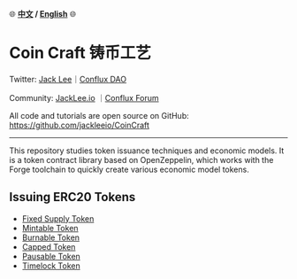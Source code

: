 :globe_with_meridians:	**[中文](./README_ZH.md) / [English](./cache/README.md)** :globe_with_meridians:	

# Coin Craft 铸币工艺

Twitter: [Jack Lee](https://x.com/jackleeio)｜[Conflux DAO](https://x.com/ConfluxDAO)

Community: [JackLee.io](https://jacklee.io/) ｜[Conflux Forum](https://forum.conflux.fun/)

All code and tutorials are open source on GitHub: https://github.com/jackleeio/CoinCraft

---

This repository studies token issuance techniques and economic models. It is a token contract library based on OpenZeppelin, which works with the Forge toolchain to quickly create various economic model tokens.

## Issuing ERC20 Tokens

- [Fixed Supply Token](./docs/en/ERC20FixedSupply.md)
- [Mintable Token](./docs/en/ERC20Mintable.md)
- [Burnable Token](./docs/en/ERC20WithBurnable.md)
- [Capped Token](./docs/en/ERC20WithCapped.md)
- [Pausable Token](./docs/en/ERC20WithPausable.md)
- [Timelock Token](./docs/en/ERC20WithTimelock.md)